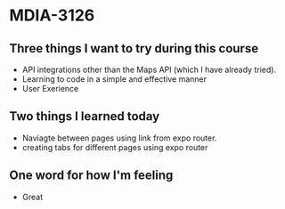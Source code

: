 # MDIA-3126

## Three things I want to try during this course 
- API integrations other than the Maps API (which I have already tried).
- Learning to code in a simple and effective manner
- User Exerience 

## Two things I learned today
- Naviagte between pages using link from expo router.
- creating tabs for different pages using expo router

## One word for how I'm feeling
- Great

